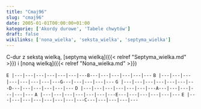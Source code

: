 ```yaml
---
title: "Cmaj96"
slug: "cmaj96"
date: 2005-01-01T00:00:00+01:00
kategorie: ['Akordy durowe', 'Tabele chwytów']
draft: false
wikilinks: ['nona_wielka', 'seksta_wielka', 'septyma_wielka']
---
```

C-dur z sekstą wielką<!-- link nie odnosił się do niczego: 'Cmaj96' ('content/książka/Cmaj96.md') links to 'seksta_wielka' ('content/książka/seksta_wielka.md') and that does not exist -->, [septymą
wielką]({{< relref "Septyma_wielka.md" >}}) i [noną
wielką]({{< relref "Nona_wielka.md" >}})

`E |---|---|---|---|---|---|---B---|---|---|---|---|---`
`B |---|---|---|---|---|---|---|---G---|---|---|---|---`
`G |---|---|---|---|---|---|---D---|---|---|---|---|---`
`D |---|---|---|---|---|---|---A---|---|---|---|---|---`
`A |---|---|---|---|---|---|---E---|---|---|---|---|---`
`E |---|---|---|---|---|---|---|---C---|---|---|---|---`


